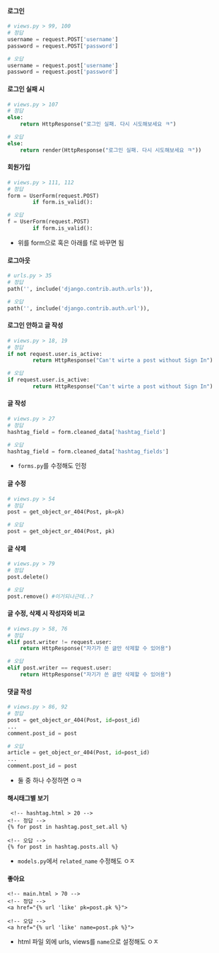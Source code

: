 #### 로그인
```python
# views.py > 99, 100
# 정답
username = request.POST['username']
password = request.POST['password']

# 오답
username = request.post['username']
password = request.post['password']
```

#### 로그인 실패 시
```python
# views.py > 107
# 정답
else:
    return HttpResponse("로그인 실패. 다시 시도해보세요 ㅋ")

# 오답
else:
    return render(HttpResponse("로그인 실패. 다시 시도해보세요 ㅋ"))
```

#### 회원가입
```python
# views.py > 111, 112
# 정답
form = UserForm(request.POST)
        if form.is_valid():

# 오답
f = UserForm(request.POST)
        if form.is_valid():
```
- 위를 form으로 혹은 아래를 f로 바꾸면 됨

#### 로그아웃
```python
# urls.py > 35
# 정답
path('', include('django.contrib.auth.urls')),

# 오답
path('', include('django.contrib.auth.url')),
```

#### 로그인 안하고 글 작성
```python
# views.py > 18, 19
# 정답
if not request.user.is_active:
        return HttpResponse("Can't wirte a post without Sign In")

# 오답
if request.user.is_active:
        return HttpResponse("Can't wirte a post without Sign In")
```

#### 글 작성
```python
# views.py > 27
# 정답
hashtag_field = form.cleaned_data['hashtag_field']

# 오답
hashtag_field = form.cleaned_data['hashtag_fields']
```
- `forms.py`를 수정해도 인정

#### 글 수정
```python
# views.py > 54
# 정답
post = get_object_or_404(Post, pk=pk)

# 오답
post = get_object_or_404(Post, pk)
```

#### 글 삭제
```python
# views.py > 79
# 정답
post.delete()

# 오답
post.remove() #이거되나근데..?
```

#### 글 수정, 삭제 시 작성자와 비교
```python
# views.py > 58, 76
# 정답
elif post.writer != request.user:
    return HttpResponse("자기가 쓴 글만 삭제할 수 있어용")

# 오답
elif post.writer == request.user:
    return HttpResponse("자기가 쓴 글만 삭제할 수 있어용")
```


#### 댓글 작성
```python
# views.py > 86, 92
# 정답
post = get_object_or_404(Post, id=post_id)
...
comment.post_id = post

# 오답
article = get_object_or_404(Post, id=post_id)
...
comment.post_id = post
```
- 둘 중 하나 수정하면 ㅇㅋ

#### 해시태그별 보기
```django
 <!-- hashtag.html > 20 -->
<!-- 정답 -->
{% for post in hashtag.post_set.all %}

<!-- 오답 -->
{% for post in hashtag.posts.all %}
```
- `models.py`에서 `related_name` 수정해도 ㅇㅈ

#### 좋아요
```django
<!-- main.html > 70 -->
<!-- 정답 -->
<a href="{% url 'like' pk=post.pk %}">

<!-- 오답 -->
<a href="{% url 'like' name=post.pk %}">
```
- html 파일 외에 urls, views를 `name`으로 설정해도 ㅇㅈ